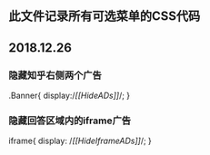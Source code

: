 ## 此文件记录所有可选菜单的CSS代码

## 2018.12.26

### 隐藏知乎右侧两个广告
.Banner{
display:/*[[HideADs]]*/;
}

### 隐藏回答区域内的iframe广告
iframe{
display: /*[[HideIframeADs]]*/;
}
